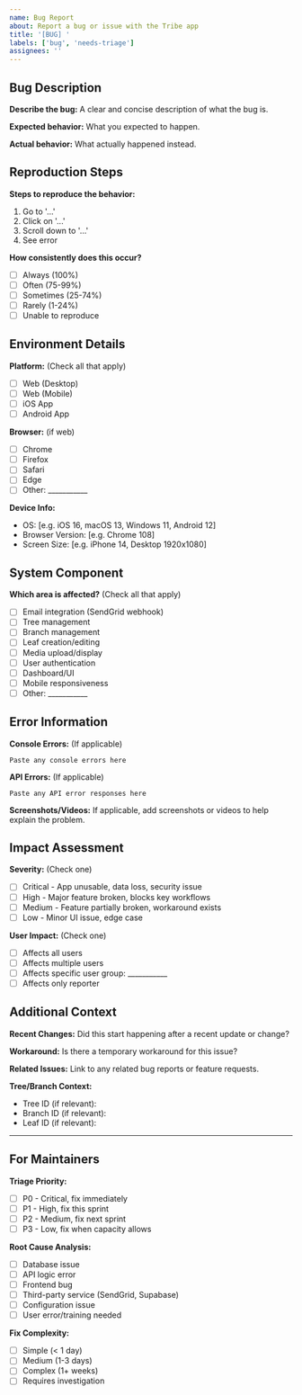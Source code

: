 ```yaml
---
name: Bug Report
about: Report a bug or issue with the Tribe app
title: '[BUG] '
labels: ['bug', 'needs-triage']
assignees: ''
---
```


## Bug Description
**Describe the bug:**
A clear and concise description of what the bug is.

**Expected behavior:**
What you expected to happen.

**Actual behavior:**
What actually happened instead.

## Reproduction Steps
**Steps to reproduce the behavior:**
1. Go to '...'
2. Click on '...'
3. Scroll down to '...'
4. See error

**How consistently does this occur?**
- [ ] Always (100%)
- [ ] Often (75-99%)
- [ ] Sometimes (25-74%)  
- [ ] Rarely (1-24%)
- [ ] Unable to reproduce

## Environment Details

**Platform:** (Check all that apply)
- [ ] Web (Desktop)
- [ ] Web (Mobile)
- [ ] iOS App
- [ ] Android App

**Browser:** (if web)
- [ ] Chrome
- [ ] Firefox
- [ ] Safari
- [ ] Edge
- [ ] Other: ___________

**Device Info:**
- OS: [e.g. iOS 16, macOS 13, Windows 11, Android 12]
- Browser Version: [e.g. Chrome 108]
- Screen Size: [e.g. iPhone 14, Desktop 1920x1080]

## System Component

**Which area is affected?** (Check all that apply)
- [ ] Email integration (SendGrid webhook)
- [ ] Tree management
- [ ] Branch management  
- [ ] Leaf creation/editing
- [ ] Media upload/display
- [ ] User authentication
- [ ] Dashboard/UI
- [ ] Mobile responsiveness
- [ ] Other: ___________

## Error Information

**Console Errors:** (If applicable)
```
Paste any console errors here
```

**API Errors:** (If applicable)
```
Paste any API error responses here
```

**Screenshots/Videos:**
If applicable, add screenshots or videos to help explain the problem.

## Impact Assessment

**Severity:** (Check one)
- [ ] Critical - App unusable, data loss, security issue
- [ ] High - Major feature broken, blocks key workflows  
- [ ] Medium - Feature partially broken, workaround exists
- [ ] Low - Minor UI issue, edge case

**User Impact:** (Check one)  
- [ ] Affects all users
- [ ] Affects multiple users
- [ ] Affects specific user group: ___________
- [ ] Affects only reporter

## Additional Context

**Recent Changes:**
Did this start happening after a recent update or change?

**Workaround:**
Is there a temporary workaround for this issue?

**Related Issues:**
Link to any related bug reports or feature requests.

**Tree/Branch Context:**
- Tree ID (if relevant): 
- Branch ID (if relevant):
- Leaf ID (if relevant):

---

## For Maintainers

**Triage Priority:**
- [ ] P0 - Critical, fix immediately
- [ ] P1 - High, fix this sprint
- [ ] P2 - Medium, fix next sprint  
- [ ] P3 - Low, fix when capacity allows

**Root Cause Analysis:**
- [ ] Database issue
- [ ] API logic error
- [ ] Frontend bug
- [ ] Third-party service (SendGrid, Supabase)
- [ ] Configuration issue
- [ ] User error/training needed

**Fix Complexity:**
- [ ] Simple (< 1 day)
- [ ] Medium (1-3 days)
- [ ] Complex (1+ weeks)
- [ ] Requires investigation
